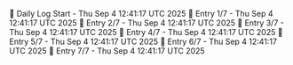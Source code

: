 📅 Daily Log Start - Thu Sep  4 12:41:17 UTC 2025
📌 Entry 1/7 - Thu Sep  4 12:41:17 UTC 2025
📌 Entry 2/7 - Thu Sep  4 12:41:17 UTC 2025
📌 Entry 3/7 - Thu Sep  4 12:41:17 UTC 2025
📌 Entry 4/7 - Thu Sep  4 12:41:17 UTC 2025
📌 Entry 5/7 - Thu Sep  4 12:41:17 UTC 2025
📌 Entry 6/7 - Thu Sep  4 12:41:17 UTC 2025
📌 Entry 7/7 - Thu Sep  4 12:41:17 UTC 2025

